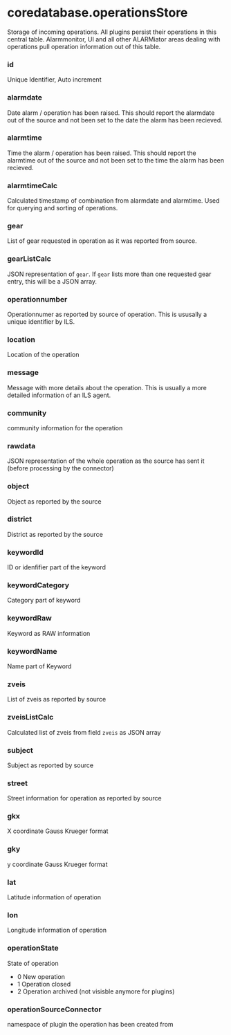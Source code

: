 # coredatabase.operationsStore

Storage of incoming operations. All plugins persist their operations in this central table. Alarmmonitor, UI and all other ALARMiator areas dealing with operations pull operation information out of this table. 

### id
Unique Identifier, Auto increment

### alarmdate
Date alarm / operation has been raised. This should report the alarmdate out of the source and not been set to the date the alarm has been recieved.

### alarmtime
Time the alarm / operation has been raised. This should report the alarmtime out of the source and not been set to the time the alarm has been recieved.

### alarmtimeCalc
Calculated timestamp of combination from alarmdate and alarmtime. Used for querying and sorting of operations.

### gear
List of gear requested in operation as it was reported from source.

### gearListCalc
JSON representation of `gear`. If `gear` lists more than one requested gear entry, this will be a JSON array.

### operationnumber
Operationnumer as reported by source of operation. This is ususally a unique identifier by ILS.

### location
Location of the operation

### message
Message with more details about the operation. This is usually a more detailed information of an ILS agent.

### community
community information for the operation

### rawdata
JSON representation of the whole operation as the source has sent it (before processing by the connector)

### object
Object as reported by the source

### district
District as reported by the source

### keywordId
ID or idenfifier part of the keyword

### keywordCategory
Category part of keyword

### keywordRaw
Keyword as RAW information

### keywordName
Name part of Keyword

### zveis
List of zveis as reported by source

### zveisListCalc
Calculated list of zveis from field `zveis` as JSON array

### subject
Subject as reported by source

### street
Street information for operation as reported by source

### gkx
X coordinate Gauss Krueger format

### gky
y coordinate Gauss Krueger format

### lat
Latitude information of operation

### lon
Longitude information of operation

### operationState
State of operation
* 0 New operation
* 1 Operation closed
* 2 Operation archived (not visisble anymore for plugins)

### operationSourceConnector
namespace of plugin the operation has been created from


